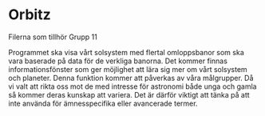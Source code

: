 # Orbitz
Filerna som tillhör Grupp 11

Programmet ska visa vårt solsystem med flertal omloppsbanor som ska vara baserade på data för de verkliga banorna. 
Det kommer finnas informationsfönster som ger möjlighet att lära sig mer om vårt solsystem och planeter. 
Denna funktion kommer att påverkas av våra målgrupper. 
Då vi valt att rikta oss mot de med intresse för astronomi både unga och gamla så kommer deras kunskap att variera. 
Det är därför viktigt att tänka på att inte använda för ämnesspecifika eller avancerade termer. 

